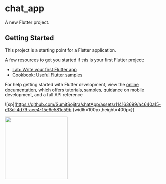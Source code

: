 # chat_app

A new Flutter project.

## Getting Started

This project is a starting point for a Flutter application.

A few resources to get you started if this is your first Flutter project:

- [Lab: Write your first Flutter app](https://docs.flutter.dev/get-started/codelab)
- [Cookbook: Useful Flutter samples](https://docs.flutter.dev/cookbook)

For help getting started with Flutter development, view the
[online documentation](https://docs.flutter.dev/), which offers tutorials,
samples, guidance on mobile development, and a full API reference.

![sp](https://github.com/SumitSojitra/chatApp/assets/114163699/a4640a15-e13d-4d79-aee4-15e6e581c59b {width=100px,height=400px})

<img src="[https://github.com/favicon.ico](https://github.com/SumitSojitra/chatApp/assets/114163699/a4640a15-e13d-4d79-aee4-15e6e581c59b)https://github.com/SumitSojitra/chatApp/assets/114163699/a4640a15-e13d-4d79-aee4-15e6e581c59b" width="200">


